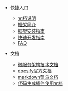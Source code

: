 * 快捷入口
  * [文档说明](README.md)
  * [框架简介](doc/frame-desc.md)
  * [框架安装指南](doc/install-desc)
  * [快速开发指南](/doc/develop-desc.md)
  * [FAQ](doc/faq-desc.md)

* 文档
  * [微服务架构技术文档](/)
  * [docsify官方文档](https://jhildenbiddle.github.io/docsify-themeable/#/introduction)
  * [markdown菜鸟文档](https://www.runoob.com/markdown/md-tutorial.html)
  * [代码生成插件使用文档](https://gitee.com/makejava/EasyCode/wikis/pages)